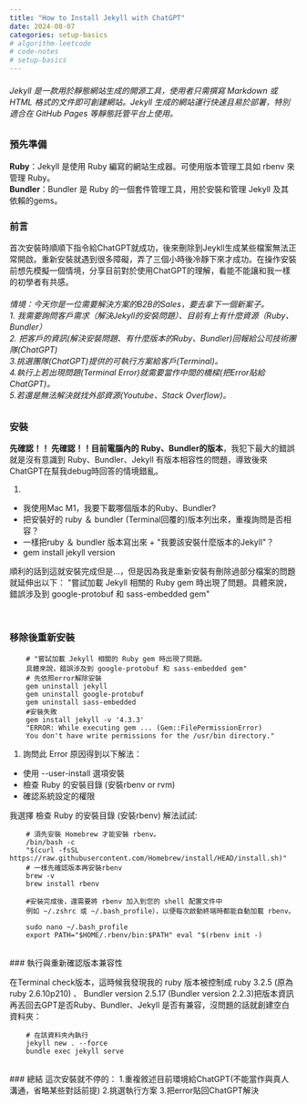 ```yaml
---
title: "How to Install Jekyll with ChatGPT"
date: 2024-08-07
categories: setup-basics
# algorithm-leetcode
# code-notes
# setup-basics
---
```

<!-- 大綱引言 -->
###### Jekyll 是一款用於靜態網站生成的開源工具，使用者只需撰寫 Markdown 或 HTML 格式的文件即可創建網站。Jekyll 生成的網站運行快速且易於部署，特別適合在 GitHub Pages 等靜態託管平台上使用。

<!-- 正文 -->
### 預先準備
**Ruby**：Jekyll 是使用 Ruby 編寫的網站生成器。可使用版本管理工具如 rbenv 來管理 Ruby。  
**Bundler**：Bundler 是 Ruby 的一個套件管理工具，用於安裝和管理 Jekyll 及其依賴的gems。 
  
    

### 前言

首次安裝時順順下指令給ChatGPT就成功，後來刪除到Jeykll生成某些檔案無法正常開啟。重新安裝就遇到很多障礙，弄了三個小時後冷靜下來才成功。在操作安裝前想先模擬一個情境，分享目前對於使用ChatGPT的理解，看能不能讓和我一樣的初學者有共感。

###### 情境：今天你是一位需要解決方案的B2B的Sales，要去拿下一個新案子。<br>1. 我需要詢問客戶需求（解決Jekyll的安裝問題）、目前有上有什麼資源（Ruby、Bundler）<br>2. 把客戶的資訊(解決安裝問題、有什麼版本的Ruby、Bundler)回報給公司技術團隊(ChatGPT)<br>3.挑選團隊(ChatGPT)提供的可執行方案給客戶(Terminal)。<br>4.執行上若出現問題(Terminal Error)就需要當作中間的橋樑(把Error貼給ChatGPT)。<br>5.若還是無法解決就找外部資源(Youtube、Stack Overflow)。

### 安裝

**先確認！！ 先確認！！目前電腦內的 Ruby、Bundler的版本**，我犯下最大的錯誤就是沒有意識到 Ruby、Bundler、Jekyll 有版本相容性的問題，導致後來ChatGPT在幫我debug時回答的情境錯亂。

1. 
  - 我使用Mac M1，我要下載哪個版本的Ruby、Bundler?
  - 把安裝好的 ruby ＆ bundler (Terminal回覆的)版本列出來，重複詢問是否相容？  
  - 一樣把ruby ＆ bundler 版本寫出來 + "我要該安裝什麼版本的Jekyll"？
  - gem install jekyll version

順利的話到這就安裝完成但是...，但是因為我是重新安裝有刪除過部分檔案的問題就延伸出以下：
"嘗試加載 Jekyll 相關的 Ruby gem 時出現了問題。具體來說，錯誤涉及到 google-protobuf 和 sass-embedded gem"  

<br>

### 移除後重新安裝
        # "嘗試加載 Jekyll 相關的 Ruby gem 時出現了問題。
        具體來說，錯誤涉及到 google-protobuf 和 sass-embedded gem"
        # 先依照error解除安裝
        gem uninstall jekyll
        gem uninstall google-protobuf
        gem uninstall sass-embedded
        #安裝失敗
        gem install jekyll -v '4.3.3'
        "ERROR: While executing gem ... (Gem::FilePermissionError)
        You don't have write permissions for the /usr/bin directory."

1. 詢問此 Error 原因得到以下解法：
  - 使用 --user-install 選項安裝
  - 檢查 Ruby 的安裝目錄 (安裝rbenv or rvm)
  - 確認系統設定的權限

我選擇 檢查 Ruby 的安裝目錄 (安裝rbenv) 解法試試:
    
        # 須先安裝 Homebrew 才能安裝 rbenv。
        /bin/bash -c 
        "$(curl -fsSL https://raw.githubusercontent.com/Homebrew/install/HEAD/install.sh)"
        # 一樣先確認版本再安裝rbenv
        brew -v
        brew install rbenv

        #安裝完成後，還需要將 rbenv 加入到您的 shell 配置文件中
        例如 ~/.zshrc 或 ~/.bash_profile），以便每次啟動終端時都能自動加載 rbenv。

        sudo nano ~/.bash_profile
        export PATH="$HOME/.rbenv/bin:$PATH" eval "$(rbenv init -)


<br>
### 執行與重新確認版本兼容性

在Terminal check版本，這時候我發現我的 ruby 版本被控制成 ruby 3.2.5 (原為ruby 2.6.10p210) 、 Bundler version 2.5.17 (Bundler version 2.2.3)把版本資訊再丟回去GPT是否Ruby、Bundler、Jekyll 是否有兼容，沒問題的話就創建空白資料夾：

        # 在該資料夾內執行
        jekyll new . --force
        bundle exec jekyll serve

<br>
### 總結
這次安裝就不停的：  
 1.重複敘述目前環境給ChatGPT(不能當作與真人溝通，省略某些對話前提)  
 2.挑選執行方案  
 3.把error貼回ChatGPT解決

<br>